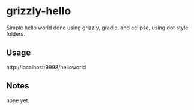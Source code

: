 # grizzly-hello

Simple hello world done using grizzly, gradle, and eclipse, using dot style folders.

## Usage
http://localhost:9998/helloworld

## Notes
none yet.

